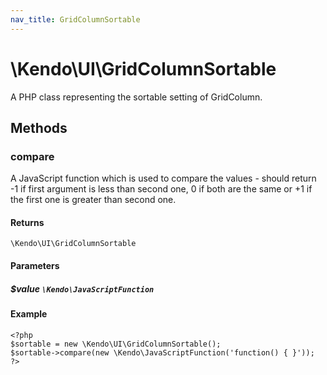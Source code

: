 ```yaml
---
nav_title: GridColumnSortable
---
```


# \Kendo\UI\GridColumnSortable

A PHP class representing the sortable setting of GridColumn.


## Methods

### compare
A JavaScript function which is used to compare the values - should return -1 if first argument is less than second one, 0 if both are the same or +1 if the first one is greater than second one.

#### Returns
`\Kendo\UI\GridColumnSortable`

#### Parameters

##### $value `\Kendo\JavaScriptFunction`



#### Example 
    <?php
    $sortable = new \Kendo\UI\GridColumnSortable();
    $sortable->compare(new \Kendo\JavaScriptFunction('function() { }'));
    ?>

